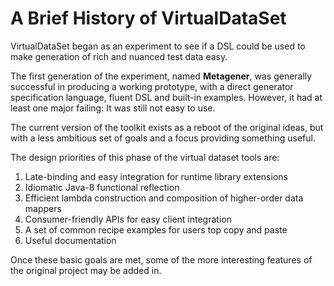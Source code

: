 # A Brief History of VirtualDataSet

VirtualDataSet began as an experiment to see if a DSL could be used
to make generation of rich and nuanced test data easy.

The first generation of the experiment, named **Metagener**, was
generally successful in producing a working prototype, with a direct
generator specification language, fluent DSL and built-in examples. However, it had at least one major failing: It was still not easy to use.

The current version of the toolkit exists as a reboot of the original
ideas, but with a less ambitious set of goals and a focus providing
something useful. 

The design priorities of this phase of the virtual dataset tools are:

1. Late-binding and easy integration for runtime library extensions
2. Idiomatic Java-8 functional reflection
3. Efficient lambda construction and composition of higher-order data mappers
4. Consumer-friendly APIs for easy client integration
5. A set of common recipe examples for users top copy and paste
6. Useful documentation

Once these basic goals are met, some of the more interesting features of the original project may be added in.

